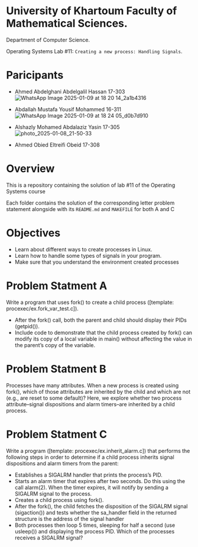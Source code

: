 # University of Khartoum Faculty of Mathematical Sciences.
Department of Computer Science.

Operating Systems Lab #11: `Creating a new process: Handling Signals`.

# Paricipants
- Ahmed Abdelghani Abdelgalil Hassan 17-303 ![WhatsApp Image 2025-01-09 at 18 20 14_2a1b4316](https://github.com/user-attachments/assets/8dccc047-1b8b-48b1-ab87-81ca4c2b0085)


- Abdallah Mustafa Yousif Mohammed 16-311 ![WhatsApp Image 2025-01-09 at 18 24 05_d0b7d910](https://github.com/user-attachments/assets/3f763375-5940-406c-898b-b45ab9c991ac)


- Alshazly Mohamed Abdalaziz Yasin  17-305 ![photo_2025-01-08_21-50-33](https://github.com/user-attachments/assets/b888813f-9c9b-4fe7-9bc3-83f52526ffe4)

- Ahmed Obied Eltreifi Obeid 17-308

# Overview
This is a repository containing the solution of lab #11 of the Operating Systems course

Each folder contains the solution of the corresponding letter problem statement alongside with its `README.md` and `MAKEFILE` for both A and C 


# Objectives
- Learn	about	different	ways	to	create	processes	in	Linux.
- Learn	how	to	handle	some	types	of	signals	in	your	program.
- Make	sure	that	you	understand	the	environment		created	
processes

# Problem Statment A
Write a program that uses fork() to create a child process ([template: 
procexec/ex.fork_var_test.c]). 
- After the fork() call, both the parent and child should display 
their PIDs (getpid()). 
- Include code to demonstrate that the child process created by 
fork() can modify its copy of a local variable in main() without 
affecting the value in the parent’s copy of the variable.

# Problem Statment B
Processes have many attributes. When a new process is created using
fork(), which of those attributes are inherited by the child and which are 
not (e.g., are reset to some default)? Here, we explore whether two
process attribute–signal dispositions and alarm timers–are inherited by
a child process.

# Problem Statment C
Write a program ([template: procexec/ex.inherit_alarm.c]) that performs 
the following steps in order to determine if a child process inherits signal 
dispositions and alarm timers from the parent:
- Establishes a SIGALRM handler that prints the process’s PID.
- Starts an alarm timer that expires after two seconds. Do this
using the call alarm(2). When the timer expires, it will notify by
sending a SIGALRM signal to the process.
- Creates a child process using fork().
- After the fork(), the child fetches the disposition of the SIGALRM
signal (sigaction()) and tests whether the sa_handler field in the
returned structure is the address of the signal handler
- Both processes then loop 5 times, sleeping for half a second (use
usleep()) and displaying the process PID. Which of the processes
receives a SIGALRM signal?
